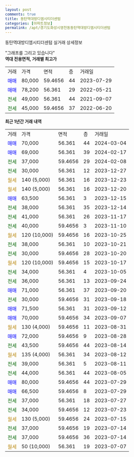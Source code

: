 ```yaml
---
layout: post
comments: true
title: 동탄역대방디엠시티더센텀
categories: [아파트정보]
permalink: /apt/경기도화성시영천동동탄역대방디엠시티더센텀
---
```


동탄역대방디엠시티더센텀 실거래 상세정보

<script type="text/javascript">
  google.charts.load('current', {'packages':['line', 'corechart']});
  google.charts.setOnLoadCallback(drawChart);

  function drawChart() {
    var data = new google.visualization.DataTable();
    data.addColumn('date', '거래일');
    data.addColumn('number', "매매");
    data.addColumn('number', "전세");
    data.addColumn('number', "전매");

    data.addRows([[new Date(Date.parse("2024-03-04")), 70000, null, null], [new Date(Date.parse("2024-02-17")), 69000, null, null], [new Date(Date.parse("2024-02-08")), null, 37000, null], [new Date(Date.parse("2023-12-27")), null, 30000, null], [new Date(Date.parse("2023-12-23")), null, null, null], [new Date(Date.parse("2023-12-20")), null, null, null], [new Date(Date.parse("2023-12-15")), 63500, null, null], [new Date(Date.parse("2023-12-14")), null, 38000, null], [new Date(Date.parse("2023-11-17")), null, 41000, null], [new Date(Date.parse("2023-11-10")), null, 40000, null], [new Date(Date.parse("2023-10-25")), null, null, null], [new Date(Date.parse("2023-10-21")), null, 38000, null], [new Date(Date.parse("2023-10-20")), null, 30000, null], [new Date(Date.parse("2023-10-17")), null, null, null], [new Date(Date.parse("2023-10-05")), null, 34000, null], [new Date(Date.parse("2023-09-24")), null, 36000, null], [new Date(Date.parse("2023-09-20")), 71000, null, null], [new Date(Date.parse("2023-09-18")), null, 30000, null], [new Date(Date.parse("2023-09-12")), 71500, null, null], [new Date(Date.parse("2023-09-07")), 70000, null, null], [new Date(Date.parse("2023-08-31")), null, null, null], [new Date(Date.parse("2023-08-28")), 72000, null, null], [new Date(Date.parse("2023-08-14")), null, 43500, null], [new Date(Date.parse("2023-08-12")), null, null, null], [new Date(Date.parse("2023-08-11")), null, 39000, null], [new Date(Date.parse("2023-08-05")), null, 44000, null], [new Date(Date.parse("2023-07-29")), 80000, null, null], [new Date(Date.parse("2023-07-29")), 66500, null, null], [new Date(Date.parse("2023-07-27")), null, 37000, null], [new Date(Date.parse("2023-07-23")), null, 34000, null], [new Date(Date.parse("2023-07-15")), null, null, null], [new Date(Date.parse("2023-07-14")), null, 37000, null], [new Date(Date.parse("2023-07-14")), null, 37000, null], [new Date(Date.parse("2023-07-07")), null, null, null]]);

    var options = {
      hAxis: {
        format: 'yyyy/MM/dd'
      },    
      lineWidth: 0,
      pointsVisible: true,    
      title: '최근 1년간 유형별 실거래가 분포',
      legend: { position: 'bottom' }
    };

    var formatter = new google.visualization.NumberFormat({pattern:'###,###'} );
    formatter.format(data, 1);
    formatter.format(data, 2);
    
    setTimeout(function() {
        var chart = new google.visualization.LineChart(document.getElementById('columnchart_material'));
        chart.draw(data, (options));
        document.getElementById('loading').style.display = 'none';
    }, 200);
  }
</script>


<div id="loading" style="z-index:20; display: block; margin-left: 0px">"그래프를 그리고 있습니다"</div>
<div id="columnchart_material" style="width: 95%; margin-left: 0px; display: block"></div>
<!-- contents start -->
<b>역대 전용면적, 거래별 최고가</b>
<table class="sortable">
    <tr>
      <td>거래</td>
      <td>가격</td>
      <td>면적</td>
      <td>층</td>
      <td>거래일</td>
    </tr>
        <tr>
          <td><a style="color: blue">매매</a></td>
          <td>80,000</td>
          <td>59.4656</td>
          <td>44</td>
          <td>2023-07-29</td>
        </tr>            <tr>
          <td><a style="color: blue">매매</a></td>
          <td>78,200</td>
          <td>56.361</td>
          <td>29</td>
          <td>2022-05-21</td>
        </tr>        
        <tr>
              <td><a style="color: darkgreen">전세</a></td>
              <td>49,000</td>
              <td>56.361</td>
              <td>44</td>
              <td>2021-09-07</td>
            </tr>            <tr>
              <td><a style="color: darkgreen">전세</a></td>
              <td>45,000</td>
              <td>59.4656</td>
              <td>37</td>
              <td>2022-06-20</td>
            </tr>        
    
</table>

<b>최근 1년간 거래 내역</b>

<table class="sortable">
    <tr>
      <td>거래</td>
      <td>가격</td>
      <td>면적</td>
      <td>층</td>
      <td>거래일</td>
    </tr>
    <tr>
      <td><a style="color: blue">매매</a></td>
      <td>70,000</td>
      <td>56.361</td>
      <td>44</td>
      <td>2024-03-04</td>
    </tr>          <tr>
      <td><a style="color: blue">매매</a></td>
      <td>69,000</td>
      <td>56.361</td>
      <td>39</td>
      <td>2024-02-17</td>
    </tr>          <tr>
      <td><a style="color: darkgreen">전세</a></td>
      <td>37,000</td>
      <td>59.4656</td>
      <td>29</td>
      <td>2024-02-08</td>
    </tr>          <tr>
      <td><a style="color: darkgreen">전세</a></td>
      <td>30,000</td>
      <td>56.361</td>
      <td>12</td>
      <td>2023-12-27</td>
    </tr>          <tr>
      <td><a style="color: darkgoldenrod">월세</a></td>
      <td>140 (5,000)</td>
      <td>56.361</td>
      <td>16</td>
      <td>2023-12-23</td>
    </tr>          <tr>
      <td><a style="color: darkgoldenrod">월세</a></td>
      <td>140 (5,000)</td>
      <td>56.361</td>
      <td>16</td>
      <td>2023-12-20</td>
    </tr>          <tr>
      <td><a style="color: blue">매매</a></td>
      <td>63,500</td>
      <td>56.361</td>
      <td>3</td>
      <td>2023-12-15</td>
    </tr>          <tr>
      <td><a style="color: darkgreen">전세</a></td>
      <td>38,000</td>
      <td>56.361</td>
      <td>35</td>
      <td>2023-12-14</td>
    </tr>          <tr>
      <td><a style="color: darkgreen">전세</a></td>
      <td>41,000</td>
      <td>56.361</td>
      <td>26</td>
      <td>2023-11-17</td>
    </tr>          <tr>
      <td><a style="color: darkgreen">전세</a></td>
      <td>40,000</td>
      <td>59.4656</td>
      <td>3</td>
      <td>2023-11-10</td>
    </tr>          <tr>
      <td><a style="color: darkgoldenrod">월세</a></td>
      <td>120 (10,000)</td>
      <td>59.4656</td>
      <td>16</td>
      <td>2023-10-25</td>
    </tr>          <tr>
      <td><a style="color: darkgreen">전세</a></td>
      <td>38,000</td>
      <td>56.361</td>
      <td>10</td>
      <td>2023-10-21</td>
    </tr>          <tr>
      <td><a style="color: darkgreen">전세</a></td>
      <td>30,000</td>
      <td>59.4656</td>
      <td>28</td>
      <td>2023-10-20</td>
    </tr>          <tr>
      <td><a style="color: darkgoldenrod">월세</a></td>
      <td>120 (10,000)</td>
      <td>59.4656</td>
      <td>15</td>
      <td>2023-10-17</td>
    </tr>          <tr>
      <td><a style="color: darkgreen">전세</a></td>
      <td>34,000</td>
      <td>56.361</td>
      <td>4</td>
      <td>2023-10-05</td>
    </tr>          <tr>
      <td><a style="color: darkgreen">전세</a></td>
      <td>36,000</td>
      <td>56.361</td>
      <td>13</td>
      <td>2023-09-24</td>
    </tr>          <tr>
      <td><a style="color: blue">매매</a></td>
      <td>71,000</td>
      <td>56.361</td>
      <td>37</td>
      <td>2023-09-20</td>
    </tr>          <tr>
      <td><a style="color: darkgreen">전세</a></td>
      <td>30,000</td>
      <td>59.4656</td>
      <td>31</td>
      <td>2023-09-18</td>
    </tr>          <tr>
      <td><a style="color: blue">매매</a></td>
      <td>71,500</td>
      <td>56.361</td>
      <td>31</td>
      <td>2023-09-12</td>
    </tr>          <tr>
      <td><a style="color: blue">매매</a></td>
      <td>70,000</td>
      <td>59.4656</td>
      <td>34</td>
      <td>2023-09-07</td>
    </tr>          <tr>
      <td><a style="color: darkgoldenrod">월세</a></td>
      <td>130 (4,000)</td>
      <td>59.4656</td>
      <td>11</td>
      <td>2023-08-31</td>
    </tr>          <tr>
      <td><a style="color: blue">매매</a></td>
      <td>72,000</td>
      <td>59.4656</td>
      <td>9</td>
      <td>2023-08-28</td>
    </tr>          <tr>
      <td><a style="color: darkgreen">전세</a></td>
      <td>43,500</td>
      <td>59.4656</td>
      <td>44</td>
      <td>2023-08-14</td>
    </tr>          <tr>
      <td><a style="color: darkgoldenrod">월세</a></td>
      <td>135 (4,000)</td>
      <td>56.361</td>
      <td>34</td>
      <td>2023-08-12</td>
    </tr>          <tr>
      <td><a style="color: darkgreen">전세</a></td>
      <td>39,000</td>
      <td>56.361</td>
      <td>5</td>
      <td>2023-08-11</td>
    </tr>          <tr>
      <td><a style="color: darkgreen">전세</a></td>
      <td>44,000</td>
      <td>56.361</td>
      <td>44</td>
      <td>2023-08-05</td>
    </tr>          <tr>
      <td><a style="color: blue">매매</a></td>
      <td>80,000</td>
      <td>59.4656</td>
      <td>44</td>
      <td>2023-07-29</td>
    </tr>          <tr>
      <td><a style="color: blue">매매</a></td>
      <td>66,500</td>
      <td>59.4656</td>
      <td>8</td>
      <td>2023-07-29</td>
    </tr>          <tr>
      <td><a style="color: darkgreen">전세</a></td>
      <td>37,000</td>
      <td>56.361</td>
      <td>18</td>
      <td>2023-07-27</td>
    </tr>          <tr>
      <td><a style="color: darkgreen">전세</a></td>
      <td>34,000</td>
      <td>59.4656</td>
      <td>12</td>
      <td>2023-07-23</td>
    </tr>          <tr>
      <td><a style="color: darkgoldenrod">월세</a></td>
      <td>130 (5,000)</td>
      <td>59.4656</td>
      <td>24</td>
      <td>2023-07-15</td>
    </tr>          <tr>
      <td><a style="color: darkgreen">전세</a></td>
      <td>37,000</td>
      <td>59.4656</td>
      <td>19</td>
      <td>2023-07-14</td>
    </tr>          <tr>
      <td><a style="color: darkgreen">전세</a></td>
      <td>37,000</td>
      <td>59.4656</td>
      <td>36</td>
      <td>2023-07-14</td>
    </tr>          <tr>
      <td><a style="color: darkgoldenrod">월세</a></td>
      <td>50 (10,000)</td>
      <td>56.361</td>
      <td>19</td>
      <td>2023-07-07</td>
    </tr>      </table>
<!-- contents end -->    

